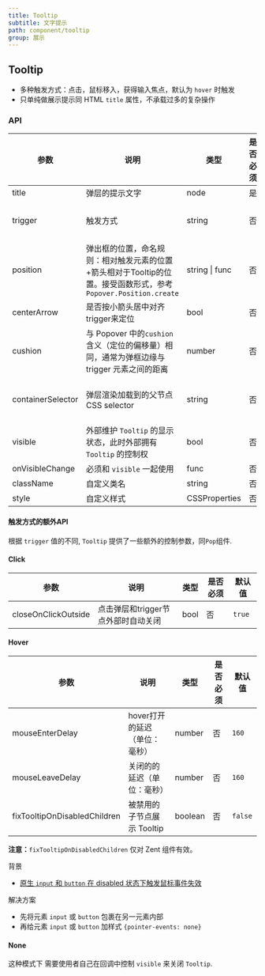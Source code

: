 ```yaml
---
title: Tooltip
subtitle: 文字提示
path: component/tooltip
group: 展示
---
```


## Tooltip
- 多种触发方式：点击，鼠标移入，获得输入焦点，默认为 `hover` 时触发
- 只单纯做展示提示同 HTML `title` 属性，不承载过多的复杂操作

### API

| 参数        |   说明       | 类型     | 是否必须    | 默认值      | 备选值     |
| ------------| ----------- | -------- | ---------- | ---------- | ---------- |
| title | 弹层的提示文字 | node | 是 | | |
| trigger | 触发方式 | string | 否 | `'hover'` | `'click'`, `'hover'`, `'focus'`, `'none'` |
| position | 弹出框的位置，命名规则：相对触发元素的位置+箭头相对于Tooltip的位置。接受函数形式，参考 `Popover.Position.create` | string \| func | 否 | `'top-center'` |  |
| centerArrow | 是否按小箭头居中对齐trigger来定位 | bool | 否 | `false` |  |
| cushion | 与 Popover 中的`cushion`含义（定位的偏移量）相同，通常为弹框边缘与 trigger 元素之间的距离 | number | 否 | `10` |  |
| containerSelector | 弹层渲染加载到的父节点CSS selector | string | 否 | `'body'` | 所有合法的CSS selector |
| visible | 外部维护 `Tooltip` 的显示状态，此时外部拥有 `Tooltip` 的控制权 | bool | 否 |  | |
| onVisibleChange | 必须和 `visible` 一起使用 | func | 否 | | |
| className | 自定义类名 | string | 否 | `''` |  |
| style | 自定义样式 | CSSProperties | 否 |  |  |

#### 触发方式的额外API

根据 `trigger` 值的不同, `Tooltip` 提供了一些额外的控制参数，同`Pop`组件.

#### Click

| 参数 | 说明 | 类型 | 是否必须 | 默认值 |
|------|------|------|--------|-------|
| closeOnClickOutside | 点击弹层和trigger节点外部时自动关闭 | bool | 否 | `true` |

#### Hover

| 参数 | 说明 | 类型 | 是否必须 | 默认值 |
|------|------|------|--------|-------|
| mouseEnterDelay | hover打开的延迟（单位：毫秒） | number | 否 | `160` |
| mouseLeaveDelay | 关闭的的延迟（单位：毫秒） | number | 否 | `160` |
| fixTooltipOnDisabledChildren | 被禁用的子节点展示 Tooltip | boolean | 否 | `false` |

**注意：**`fixTooltipOnDisabledChildren` 仅对 Zent 组件有效。

背景

- [原生 `input` 和 `button` 在 disabled 状态下触发鼠标事件失效](https://github.com/youzan/zent/issues/142)

解决方案

- 先将元素 `input` 或 `button` 包裹在另一元素内部
- 再给元素 `input` 或 `button` 加样式 `{pointer-events: none}`

#### None

这种模式下 需要使用者自己在回调中控制 `visible` 来关闭 `Tooltip`.

